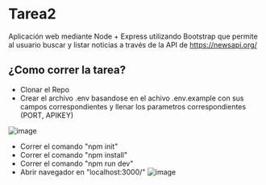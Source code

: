 # Tarea2

Aplicación web mediante Node + Express utilizando Bootstrap que permite al usuario buscar y listar noticias a través de la API de https://newsapi.org/ 

## ¿Como correr la tarea?

- Clonar el Repo
- Crear el archivo .env basandose en el achivo .env.example con sus campos correspondientes y llenar los parametros correspondientes (PORT, APIKEY)
  
![image](https://github.com/EdsonGonzalez01/TareasPAE2023/assets/43611650/c7f4ee5f-05c2-4fce-94a2-e0e7ae99c716)
- Correr el comando "npm init"
- Correr el comando "npm install"
- Correr el comando "npm run dev"
- Abrir navegador en "localhost:3000/"
![image](https://github.com/EdsonGonzalez01/TareasPAE2023/assets/43611650/c1c1675c-ec06-477c-b55a-53c85522abcb)


